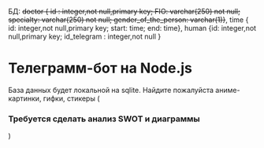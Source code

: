 БД: <s>doctor { id : integer,not null,primary key; FIO: varchar(250) not null; specialty: varchar(250) not null; gender_of_the_person: varchar(1)}</s>,
    time { id: integer,not null,primary key; start: time; end: time},
    human {id:  integer,not null,primary key; id_telegram : integer,not null }

<h1>Телеграмм-бот на Node.js</h1>

База данных будет локальной на sqlite.
Найдите пожалуйста аниме-картинки, гифки, стикеры ( <h3> Требуется сделать анализ SWOT и диаграммы </h3> )
